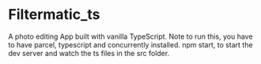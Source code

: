 # Filtermatic_ts
A photo editing App built with vanilla TypeScript.
Note to run this, you have to have parcel, typescript and concurrently installed.
npm start, to start the dev server and watch the ts files in the src folder.
